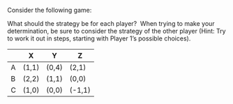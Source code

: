 

Consider the following game:

What should the strategy be for each player?  When trying to make your determination, be sure to consider the strategy of the other player (Hint: Try to work it out in steps, starting with Player 1’s possible choices).

  

|     | X     | Y     | Z      |
| --- | ----- | ----- | ------ |
| A   | (1,1) | (0,4) | (2,1)  |
| B   | (2,2) | (1,1) | (0,0)  |
| C   | (1,0) | (0,0) | (-1,1) |
